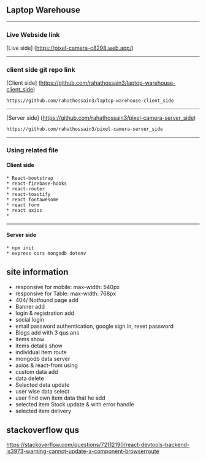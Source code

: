 ## Laptop Warehouse
- - - -
### Live Webside  link

[Live side] (https://pixel-camera-c8298.web.app/)
   
   


- - - -
### client side git repo link

[Client side] (https://github.com/rahathossain3/laptop-warehouse-client_side)
   
    https://github.com/rahathossain3/laptop-warehouse-client_side

- - - - 
[Server side] (https://github.com/rahathossain3/pixel-camera-server_side)
   
    https://github.com/rahathossain3/pixel-camera-server_side

- - - -
### Using related file

#### Client side
    * React-bootstrap
    * react-firebase-hooks
    * react-router
    * react-toastify
    * react fontawesome
    * react form
    * react axios
    * 


- - - -
#### Server side
    * npm init
    * express cors mongodb dotenv



## site information

* responsive for mobile:  max-width: 540px
* responsive for Table:  max-width: 768px
* 404/ Notfound page add
* Banner add
* login & registration add
* social login
* email password authentication, google sign in, reset password
* Blogs add with 3 qus ans
* items show
* items details show
* individual item route
* mongodb data server
* axios & react-from using
* custom data add 
* data delete
* Selected data update
* user wise data select
* user find own item data that he add
* selected item Stock update & with error handle
* selected item delivery 

## stackoverflow qus
https://stackoverflow.com/questions/72112190/react-devtools-backend-js3973-warning-cannot-update-a-component-browserroute

